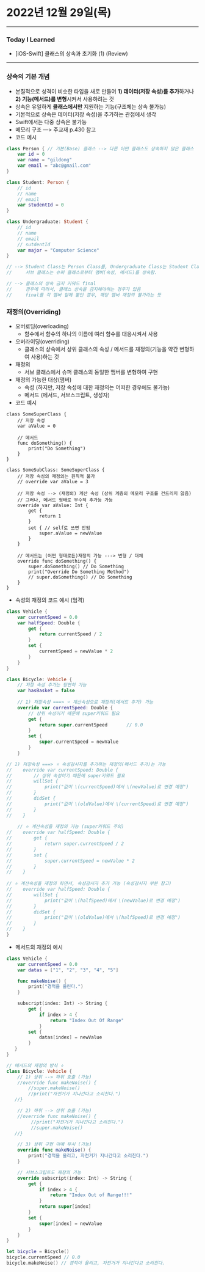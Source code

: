 # 2022년 12월 29일(목)

---

### Today I Learned 

- [iOS-Swift] 클래스의 상속과 초기화 (1) (Review)

---

### 상속의 기본 개념

- 본질적으로 성격이 비슷한 타입을 새로 만들어 **1) 데이터(저장 속성)를 추가**하거나 **2) 기능(메서드)를 변형**시켜서 사용하려는 것
- 상속은 유일하게 **클래스에서만** 지원하는 기능(구조체는 상속 불가능)
- 기본적으로 상속은 데이터(저장 속성)을 추가하는 관점에서 생각
- Swift에서는 다중 상속은 불가능
- 메모리 구조 —> 주교재 p.430 참고
- 코드 예시

```swift
class Person { // 기본(Base) 클래스 --> 다른 어떤 클래스도 상속하지 않은 클래스
    var id = 0 
    var name = "gildong"
    var email = "abc@gmail.com"
}

class Student: Person {
    // id 
    // name 
    // email 
    var studentId = 0 
}

class Undergraduate: Student {
    // id
    // name 
    // email 
    // sutdentId 
    var major = "Computer Science"
}

// --> Student Class는 Person Class를, Undergraduate Class는 Student Class를 상속해서 구현
//     서브 클래스는 슈퍼 클래스로부터 맴버(속성, 메서드)를 상속함. 

// --> 클래스의 상속 금지 키워드 final 
//     경우에 따라서, 클래스 상속을 금지해야하는 경우가 있음 
//     final를 각 맴버 앞에 붙인 경우, 해당 맴버 재정의 불가라는 뜻 
```

### 재정의(Overriding)

- 오버로딩(overloading)
  - 함수에서 함수의 하나의 이름에 여러 함수를 대응시켜서 사용
- 오버라이딩(overriding)
  - 클래스의 상속에서 상위 클래스의 속성 / 메서드를 재정의(기능을 약간 변형하여 사용)하는 것
- 재정의
  - 서브 클래스에서 슈퍼 클래스의 동일한 맴버를 변형하여 구현
- 재정의 가능한 대상(맴버)
  - 속성 (하지만, 저장 속성에 대한 재정의는 어떠한 경우에도 불가능)
  - 메서드 (메서드, 서브스크립트, 생성자)
- 코드 예시

```
class SomeSuperClass {
    // 저장 속성 
    var aValue = 0 

    // 메서드 
    func doSomething() {
        print("Do Something") 
    }
}

class SomeSubClass: SomeSuperClass {
    // 저장 속성의 재정의는 원칙적 불가 
    // override var aValue = 3 

    // 저장 속성 --> (재정의) 계산 속성 (상위 계층의 메모리 구조를 건드리지 않음)
    // 그러나, 메서드 형태로 부수적 추가능 가능 
    override var aValue: Int {
        get {
            return 1 
        }
        set { // self로 쓰면 안됨 
            super.aValue = newValue
        }
    }

    // 메서드는 (어떤 형태로든)재정의 가능 ---> 변형 / 대체 
    override func doSomething() {
        super.doSomething() // Do Something
        print("Override Do Something Method")
        // super.doSomething() // Do Something
    }
}
```

- 속성의 재정의 코드 예시 (엄격)

```swift
class Vehicle {
    var currentSpeed = 0.0
    var halfSpeed: Double {
        get {
            return currentSpeed / 2
        }
        set {
            currentSpeed = newValue * 2
        }
    }
}

class Bicycle: Vehicle {
    // 저장 속성 추가는 당연히 가능
    var hasBasket = false
   
    // 1) 저장속성 ===> ⭐️ 계산속성으로 재정의(메서드 추가) 가능
    override var currentSpeed: Double {
        // 상위 속성이기 때문에 super키워드 필요
        get {
            return super.currentSpeed       // 0.0
        }
        set {
            super.currentSpeed = newValue
        }
    }

// 1) 저장속성 ===> ⭐️ 속성감시자를 추가하는 재정의(메서드 추가)는 가능
//    override var currentSpeed: Double {
//        // 상위 속성이기 때문에 super키워드 필요
//        willSet {
//            print("값이 \(currentSpeed)에서 \(newValue)로 변경 예정")
//        }
//        didSet {
//            print("값이 \(oldValue)에서 \(currentSpeed)로 변경 예정")
//        }
//    }
    
    // ⭐️ 계산속성을 재정의 가능 (super키워드 주의)
//    override var halfSpeed: Double {
//        get {
//            return super.currentSpeed / 2
//        }
//        set {
//            super.currentSpeed = newValue * 2
//        }
//    }
    
// ⭐️ 계산속성을 재정의 하면서, 속성감시자 추가 가능 (속성감시자 부분 참고)
//    override var halfSpeed: Double {
//        willSet {
//            print("값이 \(halfSpeed)에서 \(newValue)로 변경 예정")
//        }
//        didSet {
//            print("값이 \(oldValue)에서 \(halfSpeed)로 변경 예정")
//        }
//    }
}
```

- 메서드의 재정의 예시

```swift
class Vehicle {
    var currentSpeed = 0.0
    var datas = ["1", "2", "3", "4", "5"]

    func makeNoise() {
        print("경적을 울린다.")
    }

    subscript(index: Int) -> String {
        get {
            if index > 4 {
                return "Index Out Of Range"
            }
        set {
            datas[index] = newValue
        }
   }
}

// 메서드의 재정의 방식 ⭐️
class Bicycle: Vehicle {
    // 1) 상위 --> 하위 호출 (가능)
    //override func makeNoise() {
        //super.makeNoise()
        //print("자전거가 지나간다고 소리친다.")
   //}

    // 2) 하위 --> 상위 호출 (가능)
    //override func makeNoise() {
         //print("자전거가 지나간다고 소리친다.")
         //super.makeNoise() 
   //}

    // 3) 상위 구현 아예 무시 (가능)
    override func makeNoise() {
        print("경적을 울리고, 자전거가 지나간다고 소리친다.")
    }

    // 서브스크립트도 재정의 가능 
    override subscript(index: Int) -> String {
        get {
            if index > 4 {
                return "Index Out of Range!!!"
            }
            return super[index]
        }
        set {
            super[index] = newValue
        }
    }
}

let bicycle = Bicycle()
bicycle.currentSpeed // 0.0
bicycle.makeNoise() // 경적이 울리고, 자전거가 지나간다고 소리친다.
```